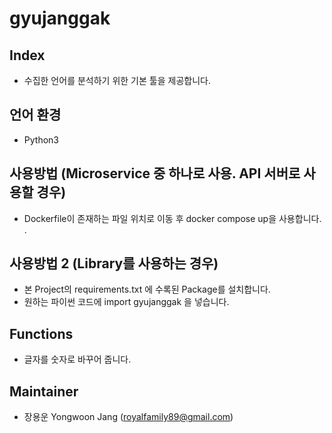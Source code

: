 # gyujanggak

## Index
* 수집한 언어를 분석하기 위한 기본 툴을 제공합니다.

## 언어 환경 
* Python3

## 사용방법 (Microservice 중 하나로 사용. API 서버로 사용할 경우)
* Dockerfile이 존재하는 파일 위치로 이동 후 docker compose up을 사용합니다. .

## 사용방법 2 (Library를 사용하는 경우) 
* 본 Project의 requirements.txt 에 수록된 Package를 설치합니다.  
* 원하는 파이썬 코드에 import gyujanggak 을 넣습니다.

## Functions
* 글자를 숫자로 바꾸어 줍니다. 

## Maintainer
* 장용운 Yongwoon Jang (royalfamily89@gmail.com)
